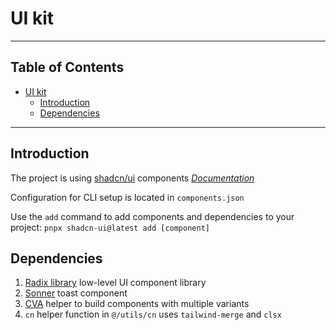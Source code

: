 # UI kit

---

## Table of Contents

- [UI kit](#ui-kit)
  - [Introduction](#introduction)
  - [Dependencies](#dependencies)

---

## Introduction

The project is using [shadcn/ui](https://ui.shadcn.com) components _[Documentation](https://ui.shadcn.com/docs/components/)_

Configuration for CLI setup is located in `components.json`

Use the `add` command to add components and dependencies to your project: `pnpx shadcn-ui@latest add [component]`

## Dependencies

1. [Radix library](https://www.radix-ui.com/) low-level UI component library
1. [Sonner](https://sonner.emilkowal.ski/) toast component
1. [CVA](https://cva.style/docs) helper to build components with multiple variants
1. `cn` helper function in `@/utils/cn` uses `tailwind-merge` and `clsx`
